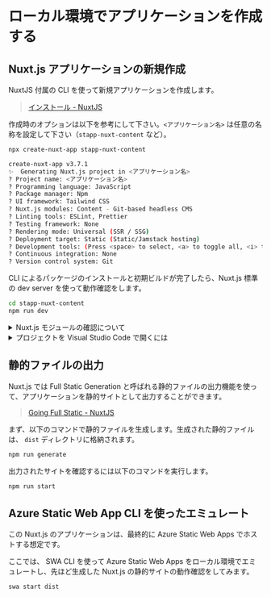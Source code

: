 # ローカル環境でアプリケーションを作成する

## Nuxt.js アプリケーションの新規作成

NuxtJS 付属の CLI を使って新規アプリケーションを作成します。

> [インストール - NuxtJS](https://ja.nuxtjs.org/docs/2.x/get-started/installation)

作成時のオプションは以下を参考にして下さい。`<アプリケーション名>` は任意の名称を設定して下さい（`stapp-nuxt-content` など）。

```sh
npx create-nuxt-app stapp-nuxt-content

create-nuxt-app v3.7.1
✨  Generating Nuxt.js project in <アプリケーション名>
? Project name: <アプリケーション名>
? Programming language: JavaScript
? Package manager: Npm
? UI framework: Tailwind CSS
? Nuxt.js modules: Content - Git-based headless CMS
? Linting tools: ESLint, Prettier
? Testing framework: None
? Rendering mode: Universal (SSR / SSG)
? Deployment target: Static (Static/Jamstack hosting)
? Development tools: (Press <space> to select, <a> to toggle all, <i> to invert selection)
? Continuous integration: None
? Version control system: Git
```

CLI によるパッケージのインストールと初期ビルドが完了したら、Nuxt.js 標準の dev server を使って動作確認をします。

```sh
cd stapp-nuxt-content
npm run dev
```

<details>
<summary>Nuxt.js モジュールの確認について</summary>
<br/>
このワークショップでは、のちに Nuxt Content を利用して作業を進めます。

`create-nuxt-app` コマンドでのプロジェクト作成の手順において、
```
? Nuxt.js modules: Content - Git-based headless CMS
```
で _Content_ が選択できていれば、 `package.json` および `nuxt.config.js` には以下のような設定が含まれています。

package.json
```json:package.json
...
  "dependencies": {
    "@nuxt/content": "^1.14.0",
...
```

nuxt.config.js
```js:nuxt.config.js
...
  // Modules: https://go.nuxtjs.dev/config-modules
  modules: [
    // https://go.nuxtjs.dev/content
    '@nuxt/content',
  ],
...
```

もしこれらが記載されていない場合は、再度 `create-nuxt-app` コマンドを実行してプロジェクトを作成し直してください。（ `@nuxt/content` はそれ自体を `npm install` で導入することもできますが、サンプルコードなども手動で設定しなければならないため、この時点ではプロジェクトを作成しなおした方がよいでしょう。）

</details>

<details>
<summary>プロジェクトを Visual Studio Code で開くには</summary>
<br/>

このプロジェクトを Visual Studio Code で開き、移行の操作を付属のターミナルで行うこともできます。

下記のように `code` コマンドを利用したり、Visual Studio Code を起動してメニューの「File」>「Open Folder...」からプロジェクトのディレクトリ開くことができます。

```sh
# カレントディレクトリを Visual Studio Code で開く
code .
```

</details>

## 静的ファイルの出力

Nuxt.js では Full Static Generation と呼ばれる静的ファイルの出力機能を使って、アプリケーションを静的サイトとして出力することができます。

> [Going Full Static - NuxtJS](https://ja.nuxtjs.org/blog/going-full-static)

まず、以下のコマンドで静的ファイルを生成します。生成された静的ファイルは、 `dist` ディレクトリに格納されます。

```sh
npm run generate
```

出力されたサイトを確認するには以下のコマンドを実行します。

```sh
npm run start
```

## Azure Static Web App CLI を使ったエミュレート

この Nuxt.js のアプリケーションは、最終的に Azure Static Web Apps でホストする想定です。

ここでは、 SWA CLI を使って Azure Static Web Apps をローカル環境でエミュレートし、先ほど生成した Nuxt.js の静的サイトの動作確認をしてみます。

```sh
swa start dist
```
